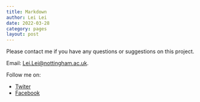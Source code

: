```yaml
---
title: Markdown
author: Lei Lei
date: 2022-03-28
category: pages
layout: post
---
```

Please contact me if you have any questions or suggestions on this project.

Email: [Lei.Lei@nottingham.ac.uk](mailto:Lei.Lei@nottingham.ac.uk).

Follow me on:
- [Twiter](https://twitter.com/leilei78814998)
- [Facebook](http://www.facebook.com/profile.php?id=100034921981454)
